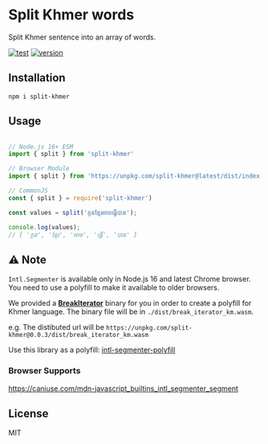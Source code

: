 # Split Khmer words

Split Khmer sentence into an array of words.

[![test](https://github.com/seanghay/split-khmer/actions/workflows/test.yml/badge.svg)](https://github.com/seanghay/split-khmer/actions/workflows/test.yml)
[![version](https://img.shields.io/npm/v/split-khmer)](https://npmjs.com/package/split-khmer)


## Installation

```
npm i split-khmer
```

## Usage

```js

// Node.js 16+ ESM
import { split } from 'split-khmer'

// Browser Module
import { split } from 'https://unpkg.com/split-khmer@latest/dist/index.mjs'

// CommonJS
const { split } = require('split-khmer') 

const values = split('កូនខ្មែរអាចធ្វើបាន');

console.log(values);
// [ 'កូន', 'ខ្មែរ', 'អាច', 'ធ្វើ', 'បាន' ]

```

## ⚠️ Note

`Intl.Segmenter` is available only in Node.js 16 and latest Chrome browser. You need to use a polyfill to make it available to older browsers.

We provided a [**BreakIterator**](./wasm/break_iterator_km.wasm) binary for you in order to create a polyfill for Khmer language. The binary file will be in `./dist/break_iterator_km.wasm`.

e.g. The distibuted url will be `https://unpkg.com/split-khmer@0.0.3/dist/break_iterator_km.wasm`

Use this library as a polyfill: [intl-segmenter-polyfill](https://github.com/surferseo/intl-segmenter-polyfill)

### Browser Supports

https://caniuse.com/mdn-javascript_builtins_intl_segmenter_segment

## License 


MIT
